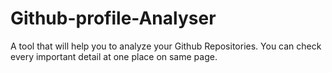 # Github-profile-Analyser
 A tool that will help you to analyze your Github Repositories. You can check every important detail at one place on same page.
